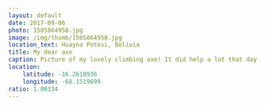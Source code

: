 ```yaml
---
layout: default
date: 2017-09-06
photo: 1505864958.jpg
image: /img/thumb/1505864958.jpg
location_text: Huayna Potosi, Bolivia
title: My dear axe
caption: Picture of my lovely climbing axe! It did help a lot that day  =D
location:
    latitude: -16.2618936
    longitude: -68.1519699
ratio: 1.00334
---
```

